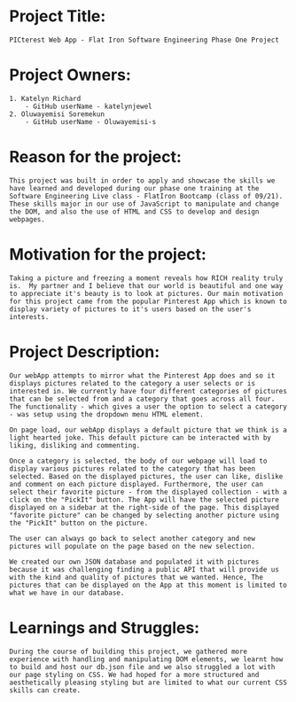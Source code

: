 
# Project Title: 
    PICterest Web App - Flat Iron Software Engineering Phase One Project

# Project Owners: 
    1. Katelyn Richard 
        - GitHub userName - katelynjewel 
    2. Oluwayemisi Soremekun 
        - GitHub userName - Oluwayemisi-s

# Reason for the project: 
    This project was built in order to apply and showcase the skills we have learned and developed during our phase one training at the Software Engineering Live class - FlatIron Bootcamp (class of 09/21). These skills major in our use of JavaScript to manipulate and change the DOM, and also the use of HTML and CSS to develop and design webpages.

# Motivation for the project: 
    Taking a picture and freezing a moment reveals how RICH reality truly is.  My partner and I believe that our world is beautiful and one way to appreciate it's beauty is to look at pictures. Our main motivation for this project came from the popular Pinterest App which is known to display variety of pictures to it's users based on the user's interests. 

# Project Description: 
    Our webApp attempts to mirror what the Pinterest App does and so it displays pictures related to the category a user selects or is interested in. We currently have four different categories of pictures that can be selected from and a category that goes across all four. The functionality - which gives a user the option to select a category - was setup using the dropdown menu HTML element. 
    
    On page load, our webApp displays a default picture that we think is a light hearted joke. This default picture can be interacted with by liking, disliking and commenting.

    Once a category is selected, the body of our webpage will load to display various pictures related to the category that has been selected. Based on the displayed pictures, the user can like, dislike and comment on each picture displayed. Furthermore, the user can select their favorite picture - from the displayed collection - with a click on the "PickIt" button. The App will have the selected picture displayed on a sidebar at the right-side of the page. This displayed "favorite picture" can be changed by selecting another picture using the "PickIt" button on the picture.

    The user can always go back to select another category and new pictures will populate on the page based on the new selection. 

    We created our own JSON database and populated it with pictures because it was challenging finding a public API that will provide us with the kind and quality of pictures that we wanted. Hence, The pictures that can be displayed on the App at this moment is limited to what we have in our database.

# Learnings and Struggles:
    During the course of building this project, we gathered more experience with handling and manipulating DOM elements, we learnt how to build and host our db.json file and we also struggled a lot with our page styling on CSS. We had hoped for a more structured and aesthetically pleasing styling but are limited to what our current CSS skills can create.

